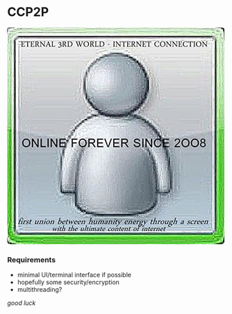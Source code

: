 # CCP2P

![alt text](./online.jpg)
### Requirements
 - minimal UI/terminal interface if possible
 - hopefully some security/encryption
 - multithreading?


_good luck_